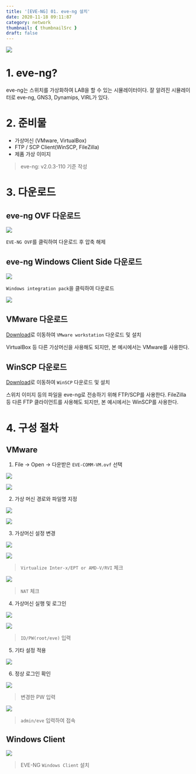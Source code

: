 ```yaml
---
title: '[EVE-NG] 01. eve-ng 설치'
date: 2020-11-18 09:11:87
category: network
thumbnail: { thumbnailSrc }
draft: false
---
```


![](./images/network-1-01.png)

# 1. eve-ng?

eve-ng는 스위치를 가상화하여 LAB을 할 수 있는 시뮬레이터이다. 잘 알려진 시뮬레이터로 eve-ng, GNS3, Dynamips, VIRL가 있다.

# 2. 준비물

- 가상머신 (VMware, VirtualBox)
- FTP / SCP Client(WinSCP, FileZilla)
- 제품 가상 이미지

> eve-ng: v2.0.3-110 기준 작성

# 3. 다운로드

## eve-ng OVF 다운로드

![](./images/network-1-02.png)

`EVE-NG OVF`를 클릭하여 다운로드 후 압축 해제

## eve-ng Windows Client Side 다운로드

![](./images/network-1-03.png)

`Windows integration pack`을 클릭하여 다운로드

![](./images/network-1-04.png)

## VMware 다운로드

[Download](https://my.vmware.com/en/web/vmware/downloads/info/slug/desktop_end_user_computing/vmware_workstation_player/16_0)로 이동하여 `VMware workstation` 다운로드 및 설치

VirtualBox 등 다른 가상머신을 사용해도 되지만, 본 예시에서는 VMware를 사용한다.

## WinSCP 다운로드

[Download](https://winscp.net/eng/docs/guide_install)로 이동하여 `WinSCP` 다운로드 및 설치

스위치 이미지 등의 파일을 eve-ng로 전송하기 위해 FTP/SCP를 사용한다.
FileZilla 등 다른 FTP 클라이언트를 사용해도 되지만, 본 예시에서는 WinSCP를 사용한다.

# 4. 구성 절차

## VMware

1. File -> Open -> 다운받은 `EVE-COMM-VM.ovf` 선택

![](./images/network-1-05.png)

![](./images/network-1-06.png)

2. 가상 머신 경로와 파일명 지정

![](./images/network-1-07.png)

![](./images/network-1-08.png)

3. 가상머신 설정 변경

![](./images/network-1-09.png)

![](./images/network-1-10.png)

> `Virtualize Inter-x/EPT or AMD-V/RVI` 체크

![](./images/network-1-11.png)

> `NAT` 체크

4. 가상머신 실행 및 로그인

![](./images/network-1-12.png)

![](./images/network-1-13.png)

> `ID/PW(root/eve)` 입력

5. 기타 설정 적용

![](./images/network-1-14.gif)

6. 정상 로그인 확인

![](./images/network-1-15.png)

> 변경한 PW 입력

![](./images/network-1-16.png)

> `admin/eve` 입력하여 접속

## Windows Client

![](./images/network-1-17.png)

> EVE-NG `Windows Client` 설치
